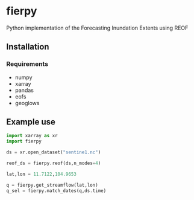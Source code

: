 # fierpy
Python implementation of the Forecasting Inundation Extents using REOF

## Installation

### Requirements
 * numpy
 * xarray
 * pandas
 * eofs
 * geoglows


## Example use

```python
import xarray as xr
import fierpy

ds = xr.open_dataset("sentine1.nc")

reof_ds = fierpy.reof(ds,n_modes=4)

lat,lon = 11.7122,104.9653

q = fierpy.get_streamflow(lat,lon)
q_sel = fierpy.match_dates(q,ds.time)

```
